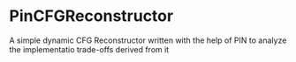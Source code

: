 # PinCFGReconstructor
A simple dynamic CFG Reconstructor written with the help of PIN to analyze the implementatio trade-offs derived from it
